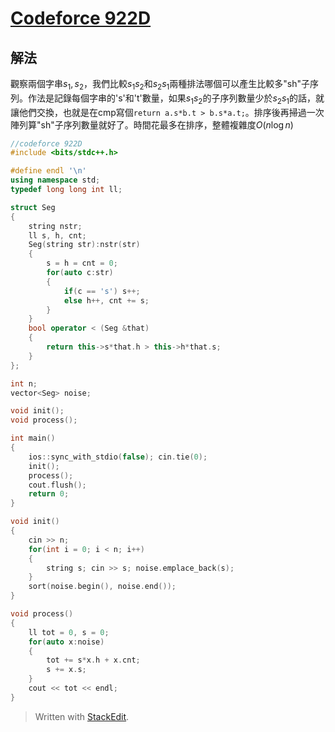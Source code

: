 # [Codeforce 922D](https://codeforces.com/problemset/problem/922/D)

## 解法
觀察兩個字串$s_1, s_2$，我們比較$s_1s_2$和$s_2s_1$兩種排法哪個可以產生比較多"sh"子序列。作法是記錄每個字串的's'和't'數量，如果$s_1s_2$的子序列數量少於$s_2s_1$的話，就讓他們交換，也就是在cmp寫個`return a.s*b.t > b.s*a.t;`。排序後再掃過一次陣列算"sh"子序列數量就好了。時間花最多在排序，整體複雜度$O(n \log n)$

```c++
//codeforce 922D
#include <bits/stdc++.h>

#define endl '\n'
using namespace std;
typedef long long int ll;

struct Seg
{
    string nstr;
    ll s, h, cnt;
    Seg(string str):nstr(str)
    {
        s = h = cnt = 0;
        for(auto c:str)
        {
            if(c == 's') s++;
            else h++, cnt += s;
        }
    }
    bool operator < (Seg &that)
    {
        return this->s*that.h > this->h*that.s;
    }
};

int n;
vector<Seg> noise;

void init();
void process();

int main()
{
    ios::sync_with_stdio(false); cin.tie(0);
    init();
    process();
    cout.flush();
    return 0;
}

void init()
{
    cin >> n;
    for(int i = 0; i < n; i++)
    {
        string s; cin >> s; noise.emplace_back(s);
    }
    sort(noise.begin(), noise.end());
}

void process()
{
    ll tot = 0, s = 0;
    for(auto x:noise)
    {
        tot += s*x.h + x.cnt;
        s += x.s;
    }
    cout << tot << endl;
}
```


> Written with [StackEdit](https://stackedit.io/).
> <greedy><sorting>
